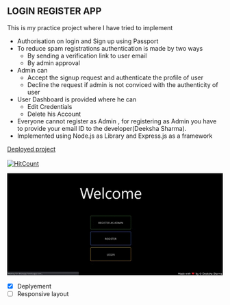 ## LOGIN REGISTER APP
This is my practice project where I have tried to implement
- Authorisation on login and Sign up using Passport
- To reduce spam registrations authentication is made by two ways
  - By sending a verification link to user email
  - By admin approval
- Admin can 
  - Accept the signup request and authenticate the profile of user
  - Decline the request if admin is not conviced with the authenticity of user
- User Dashboard is provided where he can 
  - Edit Credentials
  - Delete his Account
- Everyone cannot register as Admin , for registering as Admin you have to provide your email ID to the developer(Deeksha Sharma).
- Implemented using Node.js as Library and Express.js as a framework

[Deployed project](https://dsfunapp.herokuapp.com/)<br><br>
[![HitCount](http://hits.dwyl.com/Deeksha2501/Reducing-Spam-Sign-Ups-by-2-way-Authentication.svg)](http://hits.dwyl.com/Deeksha2501/Reducing-Spam-Sign-Ups-by-2-way-Authentication)

![gif](gif.gif)


- [x] Deplyement
- [ ] Responsive layout
